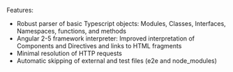 Features:
- Robust parser of basic Typescript objects: Modules, Classes, Interfaces, Namespaces, functions, and methods
- Angular 2-5 framework interpreter: Improved interpretation of Components and Directives and links to HTML fragments
- Minimal resolution of HTTP requests
- Automatic skipping of external and test files (e2e and node_modules)